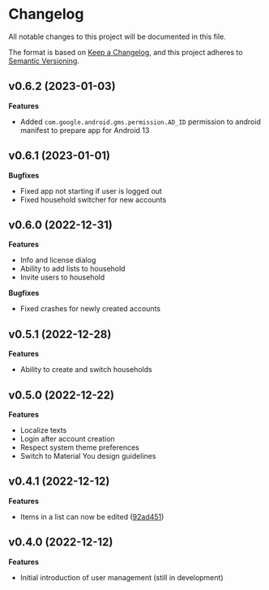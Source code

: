 # Changelog

All notable changes to this project will be documented in this file.

The format is based on [Keep a Changelog](https://keepachangelog.com/en/1.0.0/),
and this project adheres to [Semantic
Versioning](https://semver.org/spec/v2.0.0.html).

## v0.6.2 (2023-01-03)

**Features**

- Added `com.google.android.gms.permission.AD_ID` permission to android manifest
to prepare app for Android 13

## v0.6.1 (2023-01-01)

**Bugfixes**

- Fixed app not starting if user is logged out
- Fixed household switcher for new accounts

## v0.6.0 (2022-12-31)

**Features**

- Info and license dialog
- Ability to add lists to household
- Invite users to household

**Bugfixes**

- Fixed crashes for newly created accounts

## v0.5.1 (2022-12-28)

**Features**

- Ability to create and switch households

## v0.5.0 (2022-12-22)

**Features**

- Localize texts
- Login after account creation
- Respect system theme preferences
- Switch to Material You design guidelines

## v0.4.1 (2022-12-12)

**Features**

- Items in a list can now be edited ([92ad451](https://github.com/garritfra/fling/commit/92ad45193e7395b375b25c408a147d0c31f4ab9d))

## v0.4.0 (2022-12-12)

**Features**

- Initial introduction of user management (still in development)
